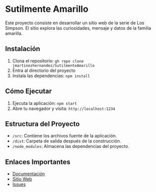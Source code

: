 # Sutilmente Amarillo

Este proyecto consiste en desarrollar un sitio web de la serie de Los Simpson. El sitio explora las curiosidades, mensaje y datos de la familia amarilla.

## Instalación

1. Clona el repositorio: `gh repo clone jmartinezhernandez/SutilmenteAmarillo`
2. Entra al directorio del proyecto
3. Instala las dependencias: `npm install`

## Cómo Ejecutar

1. Ejecuta la aplicación: `npm start`
2. Abre tu navegador y visita: `http://localhost:1234`

## Estructura del Proyecto

- `/src`: Contiene los archivos fuente de la aplicación.
- `/dist`: Carpeta de salida después de la construcción.
- `/node_modules`: Almacena las dependencias del proyecto.

## Enlaces Importantes

- [Documentación](enlace-a-documentacion)
- [Sitio Web](https://bucolic-pothos-4ec14b.netlify.app/)
- [Issues](enlace-a-issues)
